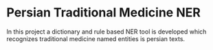 # Persian Traditional Medicine NER
In this project a dictionary and rule based NER tool is developed which recognizes traditional medicine named entities is persian texts.
